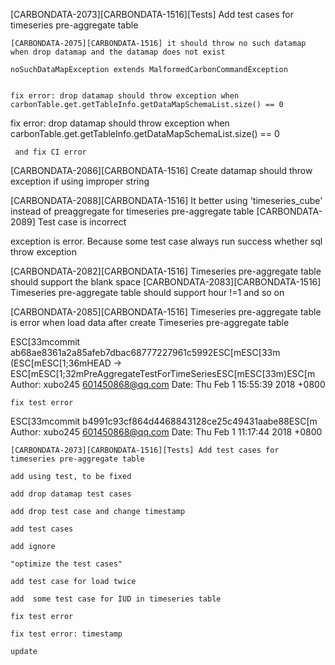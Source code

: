 	
[CARBONDATA-2073][CARBONDATA-1516][Tests] Add test cases for timeseries pre-aggregate table


    [CARBONDATA-2075][CARBONDATA-1516] it should throw no such datamap when drop datamap and the datamap does not exist
    
    noSuchDataMapException extends MalformedCarbonCommandException


    fix error: drop datamap should throw exception when carbonTable.get.getTableInfo.getDataMapSchemaList.size() == 0



  fix error: drop datamap should throw exception when carbonTable.get.getTableInfo.getDataMapSchemaList.size() == 0
    
     and fix CI error

 [CARBONDATA-2086][CARBONDATA-1516] Create datamap should throw exception if using improper string

 [CARBONDATA-2088][CARBONDATA-1516] It better using 'timeseries_cube' instead of preaggregate for timeseries pre-aggregate table
 [CARBONDATA-2089] Test case is incorrect

 exception is error. Because some test case always run success whether sql throw exception

[CARBONDATA-2082][CARBONDATA-1516] Timeseries pre-aggregate table should support the blank space
[CARBONDATA-2083][CARBONDATA-1516] Timeseries pre-aggregate table should support hour !=1 and so on 


[CARBONDATA-2085][CARBONDATA-1516] Timeseries pre-aggregate table is error when load data after create Timeseries pre-aggregate table



ESC[33mcommit ab68ae8361a2a85afeb7dbac68777227961c5992ESC[mESC[33m (ESC[mESC[1;36mHEAD -> ESC[mESC[1;32mPreAggregateTestForTimeSeriesESC[mESC[33m)ESC[m
Author: xubo245 <601450868@qq.com>
Date:   Thu Feb 1 15:55:39 2018 +0800

    fix test error

ESC[33mcommit b4991c93cf864d4468843128ce25c49431aabe88ESC[m
Author: xubo245 <601450868@qq.com>
Date:   Thu Feb 1 11:17:44 2018 +0800

    [CARBONDATA-2073][CARBONDATA-1516][Tests] Add test cases for timeseries pre-aggregate table
    
    add using test, to be fixed
    
    add drop datamap test cases
    
    add drop test case and change timestamp
    
    add test cases
    
    add ignore
    
    "optimize the test cases"
    
    add test case for load twice
    
    add  some test case for IUD in timeseries table
    
    fix test error
    
    fix test error: timestamp
    
    update
